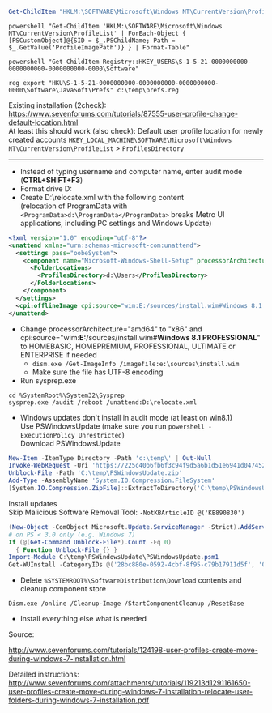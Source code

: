 ```powershell
Get-ChildItem "HKLM:\SOFTWARE\Microsoft\Windows NT\CurrentVersion\ProfileList" | ForEach-Object { [PSCustomObject]@{SID = $_.PSChildName; Path = $_.GetValue("ProfileImagePath")} } | Format-Table
```
```batch
powershell "Get-ChildItem 'HKLM:\SOFTWARE\Microsoft\Windows NT\CurrentVersion\ProfileList' | ForEach-Object { [PSCustomObject]@{SID = $_.PSChildName; Path = $_.GetValue('ProfileImagePath')} } | Format-Table"

powershell "Get-ChildItem Registry::HKEY_USERS\S-1-5-21-0000000000-0000000000-0000000000-0000\Software"

reg export "HKU\S-1-5-21-0000000000-0000000000-0000000000-0000\Software\JavaSoft\Prefs" c:\temp\prefs.reg
```


Existing installation (2check): https://www.sevenforums.com/tutorials/87555-user-profile-change-default-location.html<br>
At least this should work (also check): Default user profile location for newly created accounts  `HKEY_LOCAL_MACHINE\SOFTWARE\Microsoft\Windows NT\CurrentVersion\ProfileList` > `ProfilesDirectory`

-----------------

* Instead of typing username and computer name, enter audit mode (**CTRL+SHIFT+F3**)
* Format drive D:
* Create D:\relocate.xml with the following content  
  (relocation of ProgramData with `<ProgramData>d:\ProgramData</ProgramData>` breaks Metro UI applications, including PC settings and Windows Update)
``` xml
<?xml version="1.0" encoding="utf-8"?>
<unattend xmlns="urn:schemas-microsoft-com:unattend">
  <settings pass="oobeSystem">
    <component name="Microsoft-Windows-Shell-Setup" processorArchitecture="amd64" publicKeyToken="31bf3856ad364e35" language="neutral" versionScope="nonSxS" xmlns:wcm="http://schemas.microsoft.com/WMIConfig/2002/State" xmlns:xsi="http://www.w3.org/2001/XMLSchema-instance">
      <FolderLocations>
        <ProfilesDirectory>d:\Users</ProfilesDirectory>
      </FolderLocations>
    </component>
  </settings>
  <cpi:offlineImage cpi:source="wim:E:/sources/install.wim#Windows 8.1 PROFESSIONAL" xmlns:cpi="urn:schemas-microsoft-com:cpi" />
</unattend>
```
* Change processorArchitecture="amd64" to "x86" and cpi:source="wim:**E:**/sources/install.wim#**Windows 8.1 PROFESSIONAL**" to HOMEBASIC, HOMEPREMIUM, PROFESSIONAL, ULTIMATE or ENTERPRISE if needed
    * `dism.exe /Get-ImageInfo /imagefile:e:\sources\install.wim`
    * Make sure the file has UTF-8 encoding
* Run sysprep.exe
``` batch
cd %SystemRoot%\System32\Sysprep
sysprep.exe /audit /reboot /unattend:D:\relocate.xml
```
* Windows updates don't install in audit mode (at least on win8.1)  
  Use PSWindowsUpdate (make sure you run `powershell -ExecutionPolicy Unrestricted`)  
  Download PSWindowsUpdate
``` powershell
New-Item -ItemType Directory -Path 'c:\temp\' | Out-Null
Invoke-WebRequest -Uri 'https://225c40b6fb6f3c94f9d5a6b1d51e6941d0474521.googledrive.com/host/0Bw7oiu8ys_I7TTJWQ2lxM2pBQmc/util/PSWindowsUpdate.zip' -OutFile 'c:\temp\PSWindowsUpdate.zip'
Unblock-File -Path 'C:\temp\PSWindowsUpdate.zip'
Add-Type -AssemblyName 'System.IO.Compression.FileSystem'
[System.IO.Compression.ZipFile]::ExtractToDirectory('C:\temp\PSWindowsUpdate.zip', 'C:\temp\')
```
  Install updates  
Skip Malicious Software Removal Tool: `-NotKBArticleID @('KB890830')`
``` powershell
(New-Object -ComObject Microsoft.Update.ServiceManager -Strict).AddService2("7971f918-a847-4430-9279-4a52d1efe18d", 7, "") | Out-Null
# on PS < 3.0 only (e.g. Windows 7)
If (@(Get-Command Unblock-File*).Count -Eq 0)
  { Function Unblock-File {} }
Import-Module C:\temp\PSWindowsUpdate\PSWindowsUpdate.psm1
Get-WUInstall -CategoryIDs @('28bc880e-0592-4cbf-8f95-c79b17911d5f', '0fa1201d-4330-4fa8-8ae9-b877473b6441', 'e6cf1350-c01b-414d-a61f-263d14d133b4') -Confirm:$FALSE
```
* Delete `%SYSTEMROOT%\SoftwareDistribution\Download` contents and cleanup component store
```
Dism.exe /online /Cleanup-Image /StartComponentCleanup /ResetBase
```
* Install everything else what is needed


Source:

http://www.sevenforums.com/tutorials/124198-user-profiles-create-move-during-windows-7-installation.html

Detailed instructions: 
http://www.sevenforums.com/attachments/tutorials/119213d1291161650-user-profiles-create-move-during-windows-7-installation-relocate-user-folders-during-windows-7-installation.pdf
